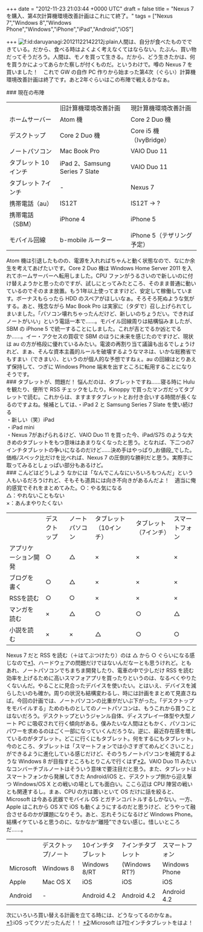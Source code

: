 
+++
date = "2012-11-23 21:03:44 +0000 UTC"
draft = false
title = "Nexus 7 を購入、第4次計算機環境改善計画はこれにて終了。"
tags = ["Nexus 7","Windows 8","Windows Phone","Windows","iPhone","iPad","Android","iOS"]

+++
<img src="http://cdn-ak.f.st-hatena.com/images/fotolife/d/daruyanagi/20121122/20121122142212.jpg" alt="f:id:daruyanagi:20121122142212j:plain" title="f:id:daruyanagi:20121122142212j:plain" class="hatena-fotolife"/>人間は、自分が食べたものでできている。だから、食べる時はよくよく考えなくてはならない。たぶん、買い物だってそうだろう。人間は、モノを買って生きる。だから、どう生きたかは、何を買うかによってあらかた察しが付くものだ。というわけで。噂の Nexus 7 を買いました！　これで GW の自作 PC 作りから始まった第4次（ぐらい）計算機環境改善計画は終了です。あと2年ぐらいはこの布陣で戦えるかなぁ。

<div class="section">
    ### 現在の布陣
    
<table>
    <tbody><tr>
    <td></td>
    <td>旧計算機環境改善計画</td>
    <td>現計算機環境改善計画</td>
    </tr>
    <tr>
    <td>ホームサーバー</td>
    <td>Atom 機</td>
    <td>Core 2 Duo 機</td>
    </tr>
    <tr>
    <td>デスクトップ</td>
    <td>Core 2 Duo 機</td>
    <td>Core i5 機（IvyBridge）</td>
    </tr>
    <tr>
    <td>ノートパソコン</td>
    <td>Mac Book Pro</td>
    <td>VAIO Duo 11</td>
    </tr>
    <tr>
    <td>タブレット 10インチ</td>
    <td>iPad 2、Samsung Series 7 Slate</td>
    <td>VAIO Duo 11</td>
    </tr>
    <tr>
    <td>タブレット 7インチ</td>
    <td>-</td>
    <td>Nexus 7</td>
    </tr>
    <tr>
    <td>携帯電話（au）</td>
    <td>IS12T</td>
    <td>IS12T → ?</td>
    </tr>
    <tr>
    <td>携帯電話（SBM）</td>
    <td>iPhone 4</td>
    <td>iPhone 5</td>
    </tr>
    <tr>
    <td>モバイル回線</td>
    <td>b-mobile ルーター</td>
    <td>iPhone 5（テザリング予定）</td>
    </tr>
</tbody></table>Atom 機は引退したものの、電源を入れればちゃんと動く状態なので、なにか余生を考えてあげたいです。Core 2 Duo 機は Windows Home Server 2011 を入れてホームサーバーへ転用しました。CPU ファンがうるさいので新しいのに付け替えようかと思ったのですが、試しにとってみたところ、そのまま普通に動いているのでそのまま放置。もう1年以上使ってますけど、安定して稼働しています。ボーナスもらったら HDD のスペアがほしいなぁ。そろそろ死ぬような気がする。あと、残念ながら Mac Book Pro は実家に（タダで）召し上げられてしまいました。「パソコン壊れちゃったんだけど、新しいのちょうだい。できればノートがいい」という電話一本で……。モバイル回線周りは結構悩みましたが、SBM の iPhone 5 で統一することにしました。これが吉とでるか凶とでるか……。イー・アクセスの買収で SBM のほうに未来を感じたのですけど、現状は au の方が格段に優れているみたい。電波の再割り当て議論も出るでしょうけれど、まぁ、そんな資本主義的ルールを破壊するようなマネは、いかな総務省でもすまい（できまい）、というのが個人的な予想ですねぇ。au の回線はとりあえず保持して、つぎに Windows Phone 端末を出すところに転用することになりそうです。

</div>
<div class="section">
    ### タブレットが、問題だ！
    悩んだのは、タブレットですね……寝る時に Hulu を観たり、便所で RSS チェックをしたり。Kinoppy で買ったマンガだってタブレットで読む。これからは、ますますタブレットとお付き合いする時間が長くなるのですよね。候補としては、・iPad 2 と Samsung Series 7 Slate を使い続ける<br/>
・新しい（笑）iPad<br/>
・iPad mini<br/>
・Nexus 7があげられるけど、VAIO Duo 11 を買った今、iPad/S7S のような大きめのタブレットをもつ意味はあまりなくなったと思う。となれば、下二つの7インチタブレットの争いになるのだけど……決め手はやっぱり_お値段_でした。価格/スペック比だけを比べれば、Nexus 7 の圧倒的な勝利だと思う。実際手に取ってみるとしょっぱい部分もあるけど。

</div>
<div class="section">
    ### こんどはどうしよう
    なかには「なんでこんなにいろいろもつんだ」という人もいるだろうけれど、そもそも道具には向き不向きがあるんだよ！　適当に俺的感覚でそれをまとめてみた。○：やる気になる<br/>
△：やれないこともない<br/>
×：あんまやりたくない

<table>
    <tbody><tr>
    <td></td>
    <td>デスクトップ</td>
    <td>ノートパソコン</td>
    <td>タブレット（10インチ）</td>
    <td>タブレット（7インチ）</td>
    <td>スマートフォン</td>
    </tr>
    <tr>
    <td>アプリケーション開発</td>
    <td>○</td>
    <td>△</td>
    <td>×</td>
    <td>×</td>
    <td>×</td>
    </tr>
    <tr>
    <td>ブログを書く</td>
    <td>○</td>
    <td>△</td>
    <td>×</td>
    <td>×</td>
    <td>×</td>
    </tr>
    <tr>
    <td>RSSを読む</td>
    <td>○</td>
    <td>○</td>
    <td>×</td>
    <td>×</td>
    <td>×</td>
    </tr>
    <tr>
    <td>マンガを読む</td>
    <td>×</td>
    <td>△</td>
    <td>○</td>
    <td>○</td>
    <td>△</td>
    </tr>
    <tr>
    <td>小説を読む</td>
    <td>×</td>
    <td>×</td>
    <td>△</td>
    <td>○</td>
    <td>○</td>
    </tr>
</tbody></table>Nexus 7 だと RSS を読む（＋はてぶつけたり）のは △ から ○ ぐらいになる感じなので<a href="#f1" name="fn1" title="iOS ってクソだったんだ！！">*1</a>、ハードウェアの問題だけではないんだなーとも思うけれど。ともあれ、ノートパソコンでちまちま開発したり、電車の中で少しだけ RSS を読む効率を上げるために高いスマフォアプリを買ったりというのは、なるべくやりたくないんだ。やることに見合ったデバイスを使いたい。とはいえ、デバイスを減らしたいのも確か。周りの状況も結構変わるし、時には計画をまとめて見直さねば。今回の計画では、ノートパソコンの比重がだいぶ下がった。「デスクトップをモバイルする」ためのものとしてのノートパソコンは、もうこれから買うことはないだろう。デスクトップというジャンル自体、ディスプレイ一体型や大型ノート PC に吸収されて行く傾向がある。僕みたいな人間はともかく、パソコンにパワーを求めるのはごく一部になっていくんだろうな。逆に、最近存在感を増しているのがタブレット。どこに行くにもタブレット。何をするにもタブレット。今のところ、タブレットは「スマートフォンでは小さすぎてめんどくさいこと」ができるように進化している感じだけど、そのうちノートパソコンを補完するような Windows 8 が目指すところもとりこんで行くはず<a href="#f2" name="fn2" title="Microsoft は7位インチタブレットをはよ！">*2</a>。VAIO Duo 11 みたいなコンバーチブルノートはそういう意味で要注目だと思う。また、タブレットはスマートフォンから発展してきた Android/iOS と、デスクトップ側から迎え撃つ Windows/OS X との戦いの場としても面白い。ここら辺は CPU 陣営の戦いとも関連するし。まぁ、CPU の方は置いといて OS だけに話を絞ると、Microsoft は今ある武器でモバイル OS とガチンコバトルするしかない。一方、Apple はこれから OS Xで iOS も動くようにするのだと思うけど、どうやって融合させるのかが課題になりそう。あと、忘れそうになるけど Windows Phone。結構イケていると思うのに、なかなか“離陸”できない感じ。惜しいところだ……。

<table>
    <tbody><tr>
    <td></td>
    <td>デスクトップ/ノート</td>
    <td>10インチタブレット</td>
    <td>7インチタブレット</td>
    <td>スマートフォン</td>
    </tr>
    <tr>
    <td>Microsoft</td>
    <td>Windows 8</td>
    <td>Windows 8/RT</td>
    <td>(Windows RT?)</td>
    <td>Windows Phone</td>
    </tr>
    <tr>
    <td>Apple</td>
    <td>Mac OS X</td>
    <td>iOS</td>
    <td>iOS</td>
    <td>iOS</td>
    </tr>
    <tr>
    <td>Android</td>
    <td>-</td>
    <td>Android 4.2</td>
    <td>Android 4.2</td>
    <td>Android 4.2</td>
    </tr>
</tbody></table>次にいろいろ買い替える計画を立てる時には、どうなってるのかなぁ。

</div><div class="footnote">
<a href="#fn1" name="f1" class="footnote-number">*1</a><span class="footnote-delimiter">:</span><span class="footnote-text">iOS ってクソだったんだ！！</span>
<a href="#fn2" name="f2" class="footnote-number">*2</a><span class="footnote-delimiter">:</span><span class="footnote-text">Microsoft は7位インチタブレットをはよ！</span>
</div>


